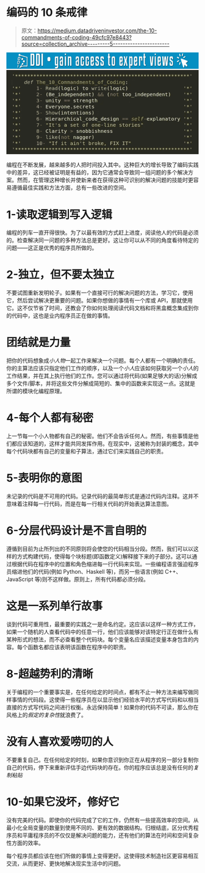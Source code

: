 # 编码的 10 条戒律

> 原文：<https://medium.datadriveninvestor.com/the-10-commandments-of-coding-49cfc97e8443?source=collection_archive---------5----------------------->

[![](img/cfa3dd3ae2b0650cad5b3b7395c3fb2d.png)](http://www.track.datadriveninvestor.com/1B9E)![](img/c3ed80c4f67a87fddc9d1b88c343ecec.png)

编程在不断发展，越来越多的人把时间投入其中。这种巨大的增长导致了编码实践中的差异，这已经被证明是有益的，因为它通常会导致同一组问题的多个解决方案。然而，在管理这种增长并使新来者在获得这种可识别的解决问题的技能时更容易遵循最佳实践和方法方面，总有一些改进的空间。

# 1-读取逻辑到写入逻辑

编程的列车一直开得很快。为了以最有效的方式赶上进度，阅读他人的代码是必须的。检查解决同一问题的多种方法总是更好。这让你可以从不同的角度看待特定的问题——这正是优秀的程序员所做的。

# 2-独立，但不要太独立

不要试图重新发明轮子。如果有一个直接可行的解决问题的方法，学习它，使用它，然后尝试解决更重要的问题。如果你想做的事情有一个库或 API，那就使用它。这不仅节省了时间，还教会了你如何处理阅读代码文档和将黑盒概念集成到你的代码中，这也是业内程序员正在做的事情。

# 团结就是力量

把你的代码想象成*小人物*一起工作来解决一个问题。每个人都有一个明确的责任。你的主算法应该只指定他们工作的顺序，以及一个*小人*应该如何获取另一个*小人*的工作结果，并在其上执行他们的工作。您可以通过将代码(如果足够大的话)分解成多个文件/脚本，并将这些文件分解成简短的、集中的函数来实现这一点。这就是所谓的模块化编程原理。

# 4-每个人都有秘密

上一节每一个小人物都有自己的秘密。他们不会告诉任何人。然而，有些事情是他们都应该知道的，这样才能共同发挥作用。在现实中，这被称为封装的概念，其中每个代码块都有自己的变量和子算法，通过它们来实践自己的职责。

# 5-表明你的意图

未记录的代码是不可用的代码。记录代码的最简单形式是通过代码内注释。这并不意味着注释每一行代码，而是在每一行相关代码的开始表达算法意图。

# 6-分层代码设计是不言自明的

遵循到目前为止所列出的不同原则将会使您的代码相当分段。然而，我们可以以这样的方式构建代码，使得每个块标题(即函数定义)解释接下来的子部分。这可以通过根据代码在程序中的位置和角色缩进每一行代码来实现。一些编程语言强迫程序员缩进他们的代码(例如 Python、Haskell 等)，而另一些语言(例如 C++、JavaScript 等)则不这样做。原则上，所有代码都必须分段。

# 这是一系列单行故事

谈到代码可重用性，最重要的实践之一是命名约定。这应该以这样一种方式工作，如果一个随机的人查看代码中的任意一行，他们应该能够对该特定行正在做什么有某种形式的想法，而不必查看整个代码块。每个变量名应该描述变量本身包含的内容。每个函数名都应该表明该函数在程序中的职责。

# 8-超越势利的清晰

关于编程的一个重要事实是，在任何给定的时间点，都有不止一种方法来编写做同样事情的代码段。这使得一些程序员在以显示他们经验水平的方式写代码和以相当直接的方式写代码之间进行权衡。永远保持简单！如果你的代码不可读，那么你在风格上的*假定的复杂性*就浪费了。

# 没有人喜欢爱唠叨的人

不要重复自己。在任何给定的时刻，如果你意识到你正在从程序的另一部分复制你自己的代码，停下来重新评估手边代码块的存在。你的程序应该总是没有任何的*复制粘贴*

# 10-如果它没坏，修好它

没有完美的代码。即使你的代码完成了它的工作，仍然有一些提高效率的空间。从最小化全局变量的数量到使用不同的、更有效的数据结构。归根结底，区分优秀程序员和平庸程序员的不仅仅是解决问题的能力，还有他们的算法在时间和空间复杂性方面的效率。

每个程序员都应该在他们所做的事情上变得更好。这使得技术制造社区更容易相互交流，从而更好、更快地解决现实生活中的问题。